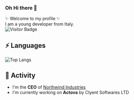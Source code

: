 ### Oh Hi there 👋

✨ Welcome to my profile ✨  
I am a young developer from Italy.  
![Visitor Badge](https://visitor-badge.laobi.icu/badge?page_id=xanaxog.xanaxog)

## ⚡ Languages

![Top Langs](https://github-readme-stats.vercel.app/api/top-langs/?username=xanaxog&hide=TeX&layout=compact)    

## 🔭 Activity

- I'm the **CEO** of [Northwind Industries](https://northwind.cc)
- I'm currently working on **Actova** by Clyent Softwares LTD
